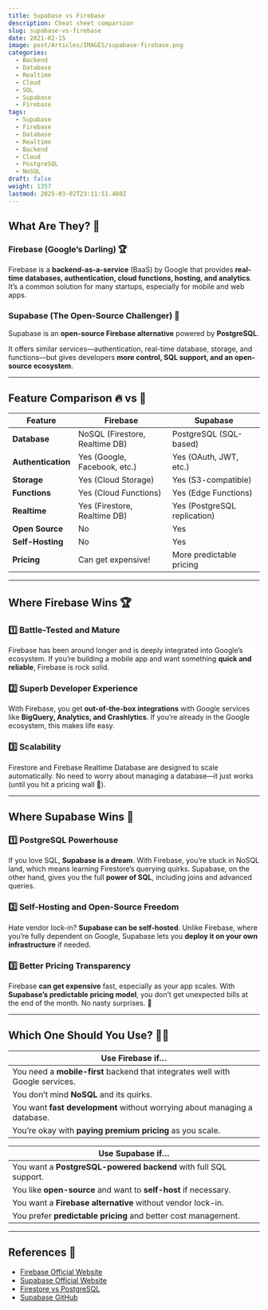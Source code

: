 ```yaml
---
title: Supabase vs Firebase
description: Cheat sheet comparsion
slug: supabase-vs-firebase
date: 2021-02-15
image: post/Articles/IMAGES/supabase-firebase.png
categories:
  - Backend
  - Database
  - Realtime
  - Cloud
  - SQL
  - Supabase
  - Firebase
tags:
  - Supabase
  - Firebase
  - Database
  - Realtime
  - Backend
  - Cloud
  - PostgreSQL
  - NoSQL
draft: false
weight: 1357
lastmod: 2025-03-02T23:11:51.480Z
---
```

<!-- # Supabase vs Firebase: The Ultimate Showdown of Backend Titans ⚔️🔥

So, you've heard about **Firebase**—Google’s golden child for backend services. And then along came **Supabase**, the open-source rebel challenging the status quo. But which one should you use? Let’s break it down in a **head-to-head battle** and see which backend-as-a-service (BaaS) reigns supreme. 👑

--- -->

## What Are They? 🤔

### Firebase (Google’s Darling) 🏆

Firebase is a **backend-as-a-service** (BaaS) by Google that provides **real-time databases, authentication, cloud functions, hosting, and analytics**. It’s a common solution for many startups, especially for mobile and web apps.

### Supabase (The Open-Source Challenger) 🐉

Supabase is an **open-source Firebase alternative** powered by **PostgreSQL**.

It offers similar services—authentication, real-time database, storage, and functions—but gives developers **more control, SQL support, and an open-source ecosystem**.

***

## Feature Comparison 🔥 vs 🐉

| Feature            | Firebase                       | Supabase                     |
| ------------------ | ------------------------------ | ---------------------------- |
| **Database**       | NoSQL (Firestore, Realtime DB) | PostgreSQL (SQL-based)       |
| **Authentication** | Yes (Google, Facebook, etc.)   | Yes (OAuth, JWT, etc.)       |
| **Storage**        | Yes (Cloud Storage)            | Yes (S3-compatible)          |
| **Functions**      | Yes (Cloud Functions)          | Yes (Edge Functions)         |
| **Realtime**       | Yes (Firestore, Realtime DB)   | Yes (PostgreSQL replication) |
| **Open Source**    | No                             | Yes                          |
| **Self-Hosting**   | No                             | Yes                          |
| **Pricing**        | Can get expensive!             | More predictable pricing     |

***

## Where Firebase Wins 🏆

### 1️⃣ **Battle-Tested and Mature**

Firebase has been around longer and is deeply integrated into Google’s ecosystem. If you’re building a mobile app and want something **quick and reliable**, Firebase is rock solid.

### 2️⃣ **Superb Developer Experience**

With Firebase, you get **out-of-the-box integrations** with Google services like **BigQuery, Analytics, and Crashlytics**. If you’re already in the Google ecosystem, this makes life easy.

### 3️⃣ **Scalability**

Firestore and Firebase Realtime Database are designed to scale automatically. No need to worry about managing a database—it just works (until you hit a pricing wall 💸).

***

## Where Supabase Wins 🐉

### 1️⃣ **PostgreSQL Powerhouse**

If you love SQL, **Supabase is a dream**. With Firebase, you’re stuck in NoSQL land, which means learning Firestore’s querying quirks. Supabase, on the other hand, gives you the full **power of SQL**, including joins and advanced queries.

### 2️⃣ **Self-Hosting and Open-Source Freedom**

Hate vendor lock-in? **Supabase can be self-hosted**. Unlike Firebase, where you’re fully dependent on Google, Supabase lets you **deploy it on your own infrastructure** if needed.

### 3️⃣ **Better Pricing Transparency**

Firebase **can get expensive** fast, especially as your app scales. With **Supabase’s predictable pricing model**, you don’t get unexpected bills at the end of the month. No nasty surprises. 🎉

***

## Which One Should You Use? 🤷‍♂️

| **Use Firebase if…**                                                           |
| ------------------------------------------------------------------------------ |
| You need a **mobile-first** backend that integrates well with Google services. |
| You don’t mind **NoSQL** and its quirks.                                       |
| You want **fast development** without worrying about managing a database.      |
| You’re okay with **paying premium pricing** as you scale.                      |

| **Use Supabase if…**                                             |
| ---------------------------------------------------------------- |
| You want a **PostgreSQL-powered backend** with full SQL support. |
| You like **open-source** and want to **self-host** if necessary. |
| You want a **Firebase alternative** without vendor lock-in.      |
| You prefer **predictable pricing** and better cost management.   |

***

<!-- ## The Verdict 🏅

Both **Firebase and Supabase are amazing**—it really comes down to **your needs**. If you want something super easy, Firebase is hard to beat. But if you love SQL, hate vendor lock-in, and want more control, **Supabase is a fantastic alternative**.

Either way, you can’t go wrong. Just don’t forget to check the **pricing** before you scale. 😆

---

## Key Ideas 🔑

| Concept | Summary |
|---------|---------|
| **Firebase** | Google’s backend-as-a-service, great for mobile apps. |
| **Supabase** | Open-source alternative, powered by PostgreSQL. |
| **Database Model** | Firebase: NoSQL, Supabase: SQL (PostgreSQL). |
| **Realtime** | Both support real-time data syncing. |
| **Pricing** | Firebase can get expensive, Supabase is more predictable. |
| **Self-Hosting** | Firebase: No, Supabase: Yes. |

--- -->

## References 🔗

* [Firebase Official Website](https://firebase.google.com/)
* [Supabase Official Website](https://supabase.io/)
* [Firestore vs PostgreSQL](https://firebase.google.com/docs/firestore)
* [Supabase GitHub](https://github.com/supabase/supabase)
